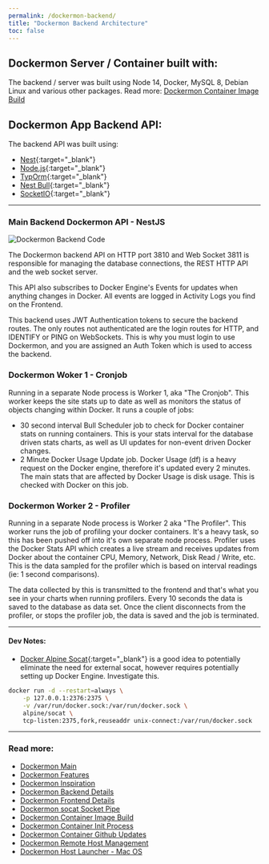 ```yaml
---
permalink: /dockermon-backend/
title: "Dockermon Backend Architecture"
toc: false
---
```


## Dockermon Server / Container built with:

The backend / server was built using Node 14, Docker, MySQL 8, Debian Linux and various other packages. Read more: [Dockermon Container Image Build](/dockermon/dockermon-container-build)

## Dockermon App Backend API: 

The backend API was built using:

- [Nest](https://github.com/nestjs/nest){:target="_blank"}
- [Node.js](https://nodejs.org){:target="_blank"}
- [TypOrm](https://typorm.io){:target="_blank"}
- [Nest Bull](https://github.com/nestjs/bull){:target="_blank"}
- [SocketIO](https://socket.io){:target="_blank"}

<hr />

### Main Backend Dockermon API - NestJS


![Dockermon Backend Code](https://drumfreak.github.io/dockermon/images/dockermon-backend-code.png?raw=true)

The Dockermon backend API on HTTP port 3810 and Web Socket 3811 is responsible for managing the database connections, the REST HTTP API and the web socket server. 

This API also subscribes to Docker Engine's Events for updates when anything changes in Docker. All events are logged in Activity Logs you find on the Frontend.

This backend uses JWT Authentication tokens to secure the backend routes. The only routes not authenticated are the login routes for HTTP, and IDENTIFY or PING on WebSockets. This is why you must login to use Dockermon, and you are assigned an Auth Token which is used to access the backend.

### Dockermon Woker 1 - Cronjob

Running in a separate Node process is Worker 1, aka "The Cronjob".  This worker keeps the site stats up to date as well as monitors the status of objects changing within Docker. It runs a couple of jobs:

- 30 second interval Bull Scheduler job to check for Docker container stats on running containers. This is your stats interval for the database driven stats charts, as well as UI updates for non-event driven Docker changes.
- 2 Minute Docker Usage Update job. Docker Usage (df) is a heavy request on the Docker engine, therefore it's updated every 2 minutes. The main stats that are affected by Docker Usage is disk usage. This is checked with Docker on this job.

### Dockermon Worker 2 - Profiler

Running in a separate Node process is Worker 2 aka "The Profiler".  This worker runs the job of profiling your docker containers. It's a heavy task, so this has been pushed off into it's own separate node process.  Profiler uses the Docker Stats API which creates a live stream and receives updates from Docker about the container CPU, Memory, Network, Disk Read / Write, etc.  This is the data sampled for the profiler which is based on interval readings (ie: 1 second comparisons). 

The data collected by this is transmitted to the frontend and that's what you see in your charts when running profilers.   Every 10 seconds the data is saved to the database as data set.  Once the client disconnects from the profiler, or stops the profiler job, the data is saved and the job is terminated.


<hr />

#### Dev Notes:

- [Docker Alpine Socat](https://github.com/alpine-docker/socat){:target="_blank"} is a good idea to potentially eliminate the need for external socat, however requires potentially setting up Docker Engine. Investigate this.

``` bash
docker run -d --restart=always \
    -p 127.0.0.1:2376:2375 \
    -v /var/run/docker.sock:/var/run/docker.sock \
    alpine/socat \
    tcp-listen:2375,fork,reuseaddr unix-connect:/var/run/docker.sock
```

<hr />

### Read more:

- [Dockermon Main](/dockermon)
- [Dockermon Features](/dockermon/dockermon-features)
- [Dockermon Inspiration](/dockermon/dockermon-inspiration)
- [Dockermon Backend Details](/dockermon/dockermon-backend)
- [Dockermon Frontend Details](/dockermon/dockermon-frontend)
- [Dockermon socat Socket Pipe](/dockermon/dockermon-socat)
- [Dockermon Container Image Build](/dockermon/dockermon-container-build)
- [Dockermon Container Init Process](/dockermon/dockermon-init)
- [Dockermon Container Github Updates](/dockermon/dockermon-remote-updates)
- [Dockermon Remote Host Management](/dockermon/dockermon-remote-hosts)
- [Dockermon Host Launcher - Mac OS](/dockermon/dockermon-host-launcher)
